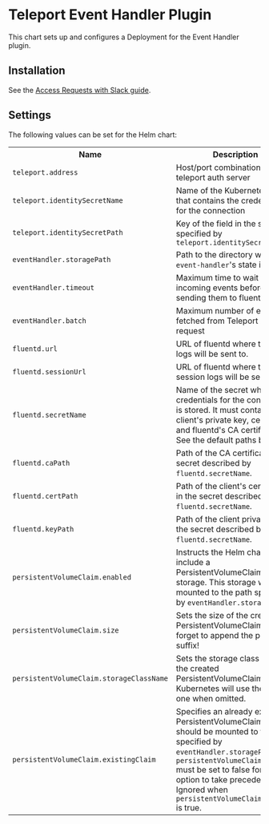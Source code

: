 # Teleport Event Handler Plugin

This chart sets up and configures a Deployment for the Event Handler plugin.

## Installation

See the [Access Requests with Slack guide](https://goteleport.com/docs/access-controls/access-request-plugins/ssh-approval-slack/).

## Settings

The following values can be set for the Helm chart:

<table>
  <tr>
    <th>Name</th>
    <th>Description</th>
    <th>Type</th>
    <th>Default</th>
    <th>Required</th>
  </tr>

  <tr>
    <td><code>teleport.address</code></td>
    <td>Host/port combination of the teleport auth server</td>
    <td>string</td>
    <td><code>""</code></td>
    <td>yes</td>
  </tr>
  <tr>
    <td><code>teleport.identitySecretName</code></td>
    <td>Name of the Kubernetes secret that contains the credentials for the connection</td>
    <td>string</td>
    <td><code>""</code></td>
    <td>yes</td>
  </tr>
  <tr>
    <td><code>teleport.identitySecretPath</code></td>
    <td>Key of the field in the secret specified by <code>teleport.identitySecretName</code></td>
    <td>string</td>
    <td><code>"auth_id"</code></td>
    <td>no</td>
  </tr>

  <tr>
    <td><code>eventHandler.storagePath</code></td>
    <td>Path to the directory where <code>event-handler</code>'s state is stored</td>
    <td>string</td>
    <td><code>"/var/lib/teleport/plugins/event-handler/storage"</code></td>
    <td>no</td>
  </tr>
  <tr>
    <td><code>eventHandler.timeout</code></td>
    <td>Maximum time to wait for incoming events before sending them to fluentd.</td>
    <td>string</td>
    <td><code>"10s"</code></td>
    <td>no</td>
  </tr>
  <tr>
    <td><code>eventHandler.batch</code></td>
    <td>Maximum number of events fetched from Teleport in one request</td>
    <td>string</td>
    <td><code>20</code></td>
    <td>no</td>
  </tr>

  <tr>
    <td><code>fluentd.url</code></td>
    <td>URL of fluentd where the event logs will be sent to.</td>
    <td>string</td>
    <td><code>""</code></td>
    <td>yes</td>
  </tr>
  <tr>
    <td><code>fluentd.sessionUrl</code></td>
    <td>URL of fluentd where the session logs will be sent to.</td>
    <td>string</td>
    <td><code>""</code></td>
    <td>yes</td>
  </tr>
  <tr>
    <td><code>fluentd.secretName</code></td>
    <td>
      Name of the secret where credentials for the connection is stored.
      It must contain the client's private key, certificate and fluentd's
      CA certificate. See the default paths below.
    </td>
    <td>string</td>
    <td><code>""</code></td>
    <td>yes</td>
  </tr>
  <tr>
    <td><code>fluentd.caPath</code></td>
    <td>Path of the CA certificate in the secret described by <code>fluentd.secretName</code>.</td>
    <td>string</td>
    <td><code>"ca.crt"</code></td>
  </tr>
  <tr>
    <td><code>fluentd.certPath</code></td>
    <td>Path of the client's certificate in the secret described by <code>fluentd.secretName</code>.</td>
    <td>string</td>
    <td><code>"client.crt"</code></td>
    <td>no</td>
  </tr>
  <tr>
    <td><code>fluentd.keyPath</code></td>
    <td>Path of the client private key in the secret described by <code>fluentd.secretName</code>.</td>
    <td>string</td>
    <td><code>"client.key"</code></td>
    <td>no</td>
  </tr>

  <tr>
    <td><code>persistentVolumeClaim.enabled</code></td>
    <td>
      Instructs the Helm chart to include a PersistentVolumeClaim for the storage. This storage
      will be mounted to the path specified by <code>eventHandler.storagePath</code>.
    </td>
    <td>boolean</td>
    <td><code>false</code></td>
    <td>no</td>
  </tr>
  <tr>
    <td><code>persistentVolumeClaim.size</code></td>
    <td>Sets the size of the created PersistentVolumeClaim. Don't forget to append the proper suffix!</td>
    <td>string</td>
    <td><code>"1Gi"</code></td>
    <td>no</td>
  </tr>
  <tr>
    <td><code>persistentVolumeClaim.storageClassName</code></td>
    <td>
      Sets the storage class name of the created PersistentVolumeClaim. Kubernetes will use the default
      one when omitted.
    </td>
    <td>string</td>
    <td><code>""</code></td>
    <td>no</td>
  </tr>
  <tr>
    <td><code>persistentVolumeClaim.existingClaim</code></td>
    <td>
      Specifies an already existing PersistentVolumeClaim which should be mounted to the path specified
      by <code>eventHandler.storagePath</code>. <code>persistentVolumeClaim.enabled</code> must be set to false for this
      option to take precedence. Ignored when <code>persistentVolumeClaim.enabled</code> is true.
    </td>
    <td>string</td>
    <td><code>""</code></td>
    <td>no</td>
  </tr>
</table>
